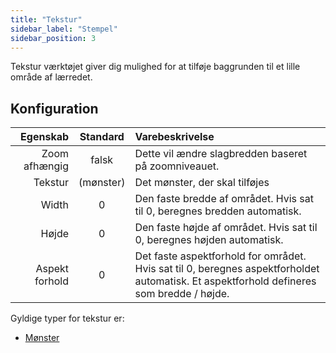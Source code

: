 ```yaml
---
title: "Tekstur"
sidebar_label: "Stempel"
sidebar_position: 3
---
```


Tekstur værktøjet giver dig mulighed for at tilføje baggrunden til et lille område af lærredet.

## Konfiguration

|       Egenskab | Standard  | Varebeskrivelse                                                                                                                          |
| --------------:|:---------:|:---------------------------------------------------------------------------------------------------------------------------------------- |
|  Zoom afhængig |   falsk   | Dette vil ændre slagbredden baseret på zoomniveauet.                                                                                     |
|        Tekstur | (mønster) | Det mønster, der skal tilføjes                                                                                                           |
|          Width |     0     | Den faste bredde af området. Hvis sat til 0, beregnes bredden automatisk.                                                                |
|          Højde |     0     | Den faste højde af området. Hvis sat til 0, beregnes højden automatisk.                                                                  |
| Aspekt forhold |     0     | Det faste aspektforhold for området. Hvis sat til 0, beregnes aspektforholdet automatisk. Et aspektforhold defineres som bredde / højde. |

Gyldige typer for tekstur er:

* [Mønster](../background#pattern)
